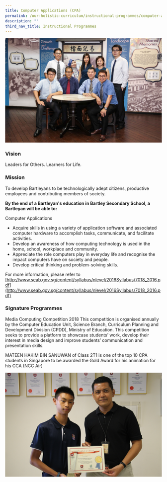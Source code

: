 ```yaml
---
title: Computer Applications (CPA)
permalink: /our-holistic-curriculum/instructional-programmes/computer-applications-cpa/
description: ""
third_nav_title: Instructional Programmes
---
```

![](/images/INFOCOM-Formal.jpg)

### Vision
Leaders for Others. Learners for Life.

### Mission
To develop Bartleyans to be technologically adept citizens, productive employees and contributing members of society.

**By the end of a Bartleyan's education in Bartley Secondary School, a Bartleyan will be able to:**

Computer Applications

* Acquire skills in using a variety of application software and associated computer hardware to accomplish tasks, communicate, and facilitate activities. 
* Develop an awareness of how computing technology is used in the home, school, workplace and community. 
* Appreciate the role computers play in everyday life and recognise the impact computers have on society and people. 
* Develop critical thinking and problem-solving skills. 

For more information, please refer to <br>
[http://www.seab.gov.sg/content/syllabus/nlevel/2016Syllabus/7018_2016.pdf](http://www.seab.gov.sg/content/syllabus/nlevel/2016Syllabus/7018_2016.pdf)

### Signature Programmes

Media Computing Competition 2018
This competition is organised annually by the Computer Education Unit, Science Branch, Curriculum Planning and Development Division (CPDD), Ministry of Education. This competition seeks to provide a platform to showcase students’ work, develop their interest in media design and improve students’ communication and presentation skills.

MATEEN HAKIM BIN SANUWAN of Class 2T1 is one of the top 10 CPA students in Singapore to be awarded the Gold Award for his animation for his CCA (NCC Air)  

![](/images/IMG_0321.jpg)